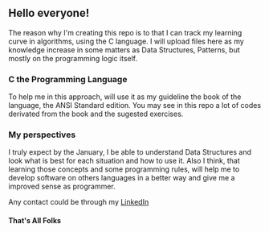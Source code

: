 ## Hello everyone! ##

The reason why I'm creating this repo is to that I can track my learning curve in algorithms, using the C language. I will upload files here as my knowledge
increase in some matters as Data Structures, Patterns, but mostly on the programming logic itself.

### C the Programming Language
To help me in this approach, will use it as my guideline the book of the language, the ANSI Standard edition. You may see in this repo a lot of codes derivated 
from the book and the sugested exercises.

### My perspectives

I truly expect by the January, I be able to understand Data Structures and look what is best for each situation and how to use it. Also I think, that learning those 
concepts and some programming rules, will help me to develop software on others languages in a better way and give me a improved sense as programmer.

Any contact could be through my [LinkedIn](https://www.linkedin.com/in/kauealmeida99/)
#### That's All Folks


